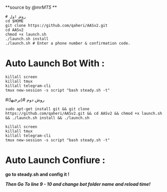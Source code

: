 **source by *@mrMT5* **
```
# روش اول
cd $HOME
git clone https://github.com/qaheri/AASv2.git
cd AASv2
chmod +x launch.sh
./launch.sh install
./launch.sh # Enter a phone number & confirmation code.
```

# Auto Launch Bot With :
```
killall screen
killall tmux
killall telegram-cli
tmux new-session -s script "bash steady.sh -t"
```
#روش دوم 
#(ترجیها)
```
sudo apt-get install git && git clone https://github.com/qaheri/AASv2.git && cd AASv2 && chmod +x launch.sh && ./launch.sh install && ./launch.sh

killall screen
killall tmux
killall telegram-cli
tmux new-session -s script "bash steady.sh -t"
```

# Auto Launch Confiure :

**go to steady.sh and config it !**

***Then Go To line 9 - 10 and change bot folder name and reload time!***
